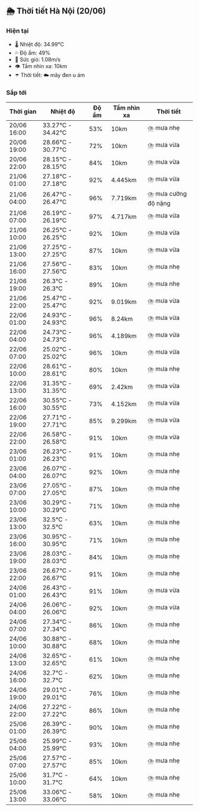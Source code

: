 ## 🌦️ Thời tiết Hà Nội (20/06)

### Hiện tại

- 🌡️ Nhiệt độ: 34.99℃
- 💦 Độ ẩm: 49%
- 💨 Sức gió: 1.08m/s
- 👁️ Tầm nhìn xa: 10km
- ☂️ Thời tiết: ☁️ mây đen u ám

### Sắp tới

| Thời gian | Nhiệt độ | Độ ẩm | Tầm nhìn xa | Thời tiết |
| --- | --- | --- | --- | --- |
| 20/06 16:00 | 33.27℃ - 34.42℃ | 53% | 10km | ⛈️ mưa nhẹ |
| 20/06 19:00 | 28.66℃ - 30.77℃ | 72% | 10km | ⛈️ mưa vừa |
| 20/06 22:00 | 28.15℃ - 28.15℃ | 84% | 10km | ⛈️ mưa vừa |
| 21/06 01:00 | 27.18℃ - 27.18℃ | 92% | 4.445km | ⛈️ mưa vừa |
| 21/06 04:00 | 26.47℃ - 26.47℃ | 96% | 7.719km | ⛈️ mưa cường độ nặng |
| 21/06 07:00 | 26.19℃ - 26.19℃ | 97% | 4.717km | ⛈️ mưa vừa |
| 21/06 10:00 | 26.25℃ - 26.25℃ | 92% | 10km | ⛈️ mưa vừa |
| 21/06 13:00 | 27.25℃ - 27.25℃ | 87% | 10km | ⛈️ mưa vừa |
| 21/06 16:00 | 27.56℃ - 27.56℃ | 83% | 10km | ⛈️ mưa nhẹ |
| 21/06 19:00 | 26.3℃ - 26.3℃ | 89% | 10km | ⛈️ mưa nhẹ |
| 21/06 22:00 | 25.47℃ - 25.47℃ | 92% | 9.019km | ⛈️ mưa vừa |
| 22/06 01:00 | 24.93℃ - 24.93℃ | 96% | 8.24km | ⛈️ mưa vừa |
| 22/06 04:00 | 24.73℃ - 24.73℃ | 96% | 4.189km | ⛈️ mưa vừa |
| 22/06 07:00 | 25.02℃ - 25.02℃ | 96% | 10km | ⛈️ mưa vừa |
| 22/06 10:00 | 28.61℃ - 28.61℃ | 80% | 10km | ⛈️ mưa nhẹ |
| 22/06 13:00 | 31.35℃ - 31.35℃ | 69% | 2.42km | ⛈️ mưa vừa |
| 22/06 16:00 | 30.55℃ - 30.55℃ | 73% | 4.152km | ⛈️ mưa vừa |
| 22/06 19:00 | 27.71℃ - 27.71℃ | 85% | 9.299km | ⛈️ mưa vừa |
| 22/06 22:00 | 26.58℃ - 26.58℃ | 91% | 10km | ⛈️ mưa vừa |
| 23/06 01:00 | 26.23℃ - 26.23℃ | 91% | 10km | ⛈️ mưa nhẹ |
| 23/06 04:00 | 26.07℃ - 26.07℃ | 92% | 10km | ⛈️ mưa nhẹ |
| 23/06 07:00 | 27.05℃ - 27.05℃ | 87% | 10km | ⛈️ mưa nhẹ |
| 23/06 10:00 | 30.29℃ - 30.29℃ | 71% | 10km | ⛈️ mưa nhẹ |
| 23/06 13:00 | 32.5℃ - 32.5℃ | 63% | 10km | ⛈️ mưa nhẹ |
| 23/06 16:00 | 30.95℃ - 30.95℃ | 71% | 10km | ⛈️ mưa nhẹ |
| 23/06 19:00 | 28.03℃ - 28.03℃ | 84% | 10km | ⛈️ mưa nhẹ |
| 23/06 22:00 | 26.67℃ - 26.67℃ | 91% | 10km | ⛈️ mưa nhẹ |
| 24/06 01:00 | 26.43℃ - 26.43℃ | 91% | 10km | ⛈️ mưa vừa |
| 24/06 04:00 | 26.06℃ - 26.06℃ | 92% | 10km | ⛈️ mưa vừa |
| 24/06 07:00 | 27.34℃ - 27.34℃ | 86% | 10km | ⛈️ mưa nhẹ |
| 24/06 10:00 | 30.88℃ - 30.88℃ | 68% | 10km | ⛈️ mưa nhẹ |
| 24/06 13:00 | 32.65℃ - 32.65℃ | 61% | 10km | ⛈️ mưa nhẹ |
| 24/06 16:00 | 32.7℃ - 32.7℃ | 62% | 10km | ⛈️ mưa nhẹ |
| 24/06 19:00 | 29.01℃ - 29.01℃ | 76% | 10km | ⛈️ mưa nhẹ |
| 24/06 22:00 | 27.22℃ - 27.22℃ | 86% | 10km | ⛈️ mưa nhẹ |
| 25/06 01:00 | 26.39℃ - 26.39℃ | 90% | 10km | ⛈️ mưa nhẹ |
| 25/06 04:00 | 25.99℃ - 25.99℃ | 93% | 10km | ⛈️ mưa nhẹ |
| 25/06 07:00 | 27.57℃ - 27.57℃ | 85% | 10km | ⛈️ mưa nhẹ |
| 25/06 10:00 | 31.7℃ - 31.7℃ | 64% | 10km | ⛈️ mưa nhẹ |
| 25/06 13:00 | 33.06℃ - 33.06℃ | 58% | 10km | ⛈️ mưa nhẹ |
